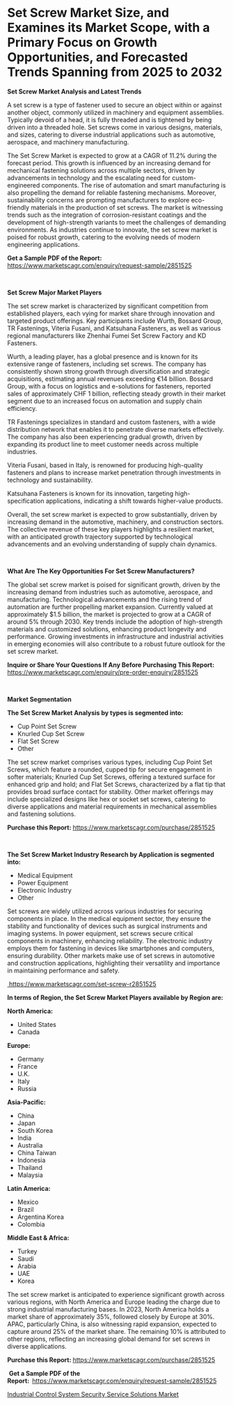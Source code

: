 <p><h1>Set Screw Market Size, and Examines its Market Scope, with a Primary Focus on Growth Opportunities, and Forecasted Trends Spanning from 2025 to 2032</h1></p><p><strong>Set Screw Market Analysis and Latest Trends</strong></p>
<p><p>A set screw is a type of fastener used to secure an object within or against another object, commonly utilized in machinery and equipment assemblies. Typically devoid of a head, it is fully threaded and is tightened by being driven into a threaded hole. Set screws come in various designs, materials, and sizes, catering to diverse industrial applications such as automotive, aerospace, and machinery manufacturing.</p><p>The Set Screw Market is expected to grow at a CAGR of 11.2% during the forecast period. This growth is influenced by an increasing demand for mechanical fastening solutions across multiple sectors, driven by advancements in technology and the escalating need for custom-engineered components. The rise of automation and smart manufacturing is also propelling the demand for reliable fastening mechanisms. Moreover, sustainability concerns are prompting manufacturers to explore eco-friendly materials in the production of set screws. The market is witnessing trends such as the integration of corrosion-resistant coatings and the development of high-strength variants to meet the challenges of demanding environments. As industries continue to innovate, the set screw market is poised for robust growth, catering to the evolving needs of modern engineering applications.</p></p>
<p><strong>Get a Sample PDF of the Report:&nbsp;</strong> <a href="https://www.marketscagr.com/enquiry/request-sample/2851525?utm_campaign=2800&utm_medium=2&utm_source=Github&utm_content=ia&utm_term=11032025&utm_id=set-screw">https://www.marketscagr.com/enquiry/request-sample/2851525</a></p>
<p>&nbsp;</p>
<p><strong>Set Screw Major Market Players</strong></p>
<p><p>The set screw market is characterized by significant competition from established players, each vying for market share through innovation and targeted product offerings. Key participants include Wurth, Bossard Group, TR Fastenings, Viteria Fusani, and Katsuhana Fasteners, as well as various regional manufacturers like Zhenhai Fumei Set Screw Factory and KD Fasteners. </p><p>Wurth, a leading player, has a global presence and is known for its extensive range of fasteners, including set screws. The company has consistently shown strong growth through diversification and strategic acquisitions, estimating annual revenues exceeding €14 billion. Bossard Group, with a focus on logistics and e-solutions for fasteners, reported sales of approximately CHF 1 billion, reflecting steady growth in their market segment due to an increased focus on automation and supply chain efficiency. </p><p>TR Fastenings specializes in standard and custom fasteners, with a wide distribution network that enables it to penetrate diverse markets effectively. The company has also been experiencing gradual growth, driven by expanding its product line to meet customer needs across multiple industries.</p><p>Viteria Fusani, based in Italy, is renowned for producing high-quality fasteners and plans to increase market penetration through investments in technology and sustainability. </p><p>Katsuhana Fasteners is known for its innovation, targeting high-specification applications, indicating a shift towards higher-value products. </p><p>Overall, the set screw market is expected to grow substantially, driven by increasing demand in the automotive, machinery, and construction sectors. The collective revenue of these key players highlights a resilient market, with an anticipated growth trajectory supported by technological advancements and an evolving understanding of supply chain dynamics.</p></p>
<p>&nbsp;</p>
<p><strong>What Are The Key Opportunities For Set Screw Manufacturers?</strong></p>
<p><p>The global set screw market is poised for significant growth, driven by the increasing demand from industries such as automotive, aerospace, and manufacturing. Technological advancements and the rising trend of automation are further propelling market expansion. Currently valued at approximately $1.5 billion, the market is projected to grow at a CAGR of around 5% through 2030. Key trends include the adoption of high-strength materials and customized solutions, enhancing product longevity and performance. Growing investments in infrastructure and industrial activities in emerging economies will also contribute to a robust future outlook for the set screw market.</p></p>
<p><strong>Inquire or Share Your Questions If Any Before Purchasing This Report:</strong> <a href="https://www.marketscagr.com/enquiry/pre-order-enquiry/2851525?utm_campaign=2800&utm_medium=2&utm_source=Github&utm_content=ia&utm_term=11032025&utm_id=set-screw">https://www.marketscagr.com/enquiry/pre-order-enquiry/2851525</a></p>
<p>&nbsp;</p>
<p><strong>Market Segmentation</strong></p>
<p><strong>The Set Screw Market Analysis by types is segmented into:</strong></p>
<p><ul><li>Cup Point Set Screw</li><li>Knurled Cup Set Screw</li><li>Flat Set Screw</li><li>Other</li></ul></p>
<p><p>The set screw market comprises various types, including Cup Point Set Screws, which feature a rounded, cupped tip for secure engagement in softer materials; Knurled Cup Set Screws, offering a textured surface for enhanced grip and hold; and Flat Set Screws, characterized by a flat tip that provides broad surface contact for stability. Other market offerings may include specialized designs like hex or socket set screws, catering to diverse applications and material requirements in mechanical assemblies and fastening solutions.</p></p>
<p><strong>Purchase this Report:&nbsp;</strong><a href="https://www.marketscagr.com/purchase/2851525?utm_campaign=2800&utm_medium=2&utm_source=Github&utm_content=ia&utm_term=11032025&utm_id=set-screw">https://www.marketscagr.com/purchase/2851525</a></p>
<p>&nbsp;</p>
<p><strong>The Set Screw Market Industry Research by Application is segmented into:</strong></p>
<p><ul><li>Medical Equipment</li><li>Power Equipment</li><li>Electronic Industry</li><li>Other</li></ul></p>
<p><p>Set screws are widely utilized across various industries for securing components in place. In the medical equipment sector, they ensure the stability and functionality of devices such as surgical instruments and imaging systems. In power equipment, set screws secure critical components in machinery, enhancing reliability. The electronic industry employs them for fastening in devices like smartphones and computers, ensuring durability. Other markets make use of set screws in automotive and construction applications, highlighting their versatility and importance in maintaining performance and safety.</p></p>
<p><a href="https://www.marketscagr.com/set-screw-r2851525?utm_campaign=2800&utm_medium=2&utm_source=Github&utm_content=ia&utm_term=11032025&utm_id=set-screw">&nbsp;https://www.marketscagr.com/set-screw-r2851525</a></p>
<p><strong>In terms of Region, the Set Screw Market Players available by Region are:</strong></p>
<p>
    <p> <strong> North America: </strong>
        <ul>
            <li>United States</li>
            <li>Canada</li>
        </ul>
        </p> 
    <p> <strong> Europe: </strong>
        <ul>
            <li>Germany</li>
            <li>France</li>
            <li>U.K.</li>
            <li>Italy</li>
            <li>Russia</li>
        </ul>
        </p> 
    <p> <strong> Asia-Pacific: </strong>
        <ul>
            <li>China</li>
            <li>Japan</li>
            <li>South Korea</li>
            <li>India</li>
            <li>Australia</li>
            <li>China Taiwan</li>
            <li>Indonesia</li>
            <li>Thailand</li>
            <li>Malaysia</li>
        </ul>
        </p> 
    <p> <strong> Latin America: </strong>
        <ul>
            <li>Mexico</li>
            <li>Brazil</li>
            <li>Argentina Korea</li>
            <li>Colombia</li>
        </ul>
        </p> 
    <p> <strong> Middle East & Africa: </strong>
        <ul>
            <li>Turkey</li>
            <li>Saudi</li>
            <li>Arabia</li>
            <li>UAE</li>
            <li>Korea</li>
        </ul>
    </p>
    </p>
<p><p>The set screw market is anticipated to experience significant growth across various regions, with North America and Europe leading the charge due to strong industrial manufacturing bases. In 2023, North America holds a market share of approximately 35%, followed closely by Europe at 30%. APAC, particularly China, is also witnessing rapid expansion, expected to capture around 25% of the market share. The remaining 10% is attributed to other regions, reflecting an increasing global demand for set screws in diverse applications.</p></p>
<p><strong>Purchase this Report: </strong><a href="https://www.marketscagr.com/purchase/2851525?utm_campaign=2800&utm_medium=2&utm_source=Github&utm_content=ia&utm_term=11032025&utm_id=set-screw">https://www.marketscagr.com/purchase/2851525</a></p>
<p>&nbsp;<strong>Get a Sample PDF of the Report:&nbsp;&nbsp;</strong><a href="https://www.marketscagr.com/enquiry/request-sample/2851525?utm_campaign=2800&utm_medium=2&utm_source=Github&utm_content=ia&utm_term=11032025&utm_id=set-screw">https://www.marketscagr.com/enquiry/request-sample/2851525</a></p>
<p><strong></strong></p>
<p><p><a href="https://github.com/safatabhee/Market-Research-Report-List-1/blob/main/industrial-control-system-security-service-solutions-market.md?utm_campaign=2800&utm_medium=2&utm_source=Github&utm_content=ia&utm_term=11032025&utm_id=set-screw">Industrial Control System Security Service Solutions Market</a></p></p>
